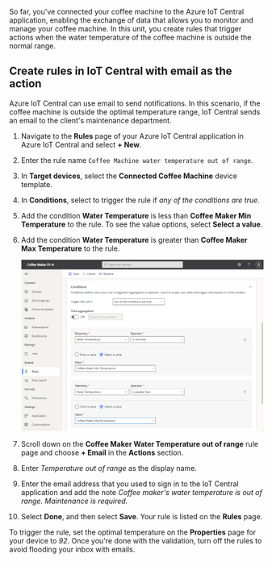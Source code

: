 So far, you've connected your coffee machine to the Azure IoT Central application, enabling the exchange of data that allows you to monitor and manage your coffee machine. In this unit, you create rules that trigger actions when the water temperature of the coffee machine is outside the normal range.

## Create rules in IoT Central with email as the action

Azure IoT Central can use email to send notifications. In this scenario, if the coffee machine is outside the optimal temperature range, IoT Central sends an email to the client's maintenance department.

1. Navigate to the **Rules** page of your Azure IoT Central application in Azure IoT Central and select **+ New**.

1. Enter the rule name `Coffee Machine water temperature out of range`.

1. In **Target devices**, select the **Connected Coffee Machine** device template.

1. In **Conditions**, select to trigger the rule if *any of the conditions are true*.

1. Add the condition **Water Temperature** is less than **Coffee Maker Min Temperature** to the rule. To see the value options, select **Select a value**.

1. Add the condition **Water Temperature** is greater than **Coffee Maker Max Temperature** to the rule.

    ![Screenshot showing the rules page of the connected coffee machine device template with a new rule added in the Configure Telemetry Rule pane.](../media/5-flow-a.png)

1. Scroll down on the **Coffee Maker Water Temperature out of range** rule page and choose **+ Email** in the **Actions** section.

1. Enter *Temperature out of range* as the display name.

1. Enter the email address that you used to sign in to the IoT Central application and add the note *Coffee maker's water temperature is out of range. Maintenance is required.*

1. Select **Done**, and then select **Save**. Your rule is listed on the **Rules** page.

To trigger the rule, set the optimal temperature on the **Properties** page for your device to *92*. Once you're done with the validation, turn off the rules to avoid flooding your inbox with emails.
